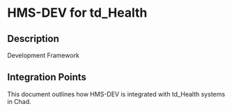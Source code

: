 # HMS-DEV for td_Health

## Description

Development Framework

## Integration Points

This document outlines how HMS-DEV is integrated with td_Health systems in Chad.

